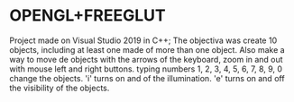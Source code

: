 # OPENGL+FREEGLUT

Project made on Visual Studio 2019 in C++;
The objectiva was create 10 objects, including at least one made of more than one object. Also make a way to move de objects with the arrows of the keyboard, zoom in and out with mouse left and right buttons. typing numbers 1, 2, 3, 4, 5, 6, 7, 8, 9, 0 change the objects. 'i' turns on and of the illumination. 'e' turns on and off the visibility of the objects.

